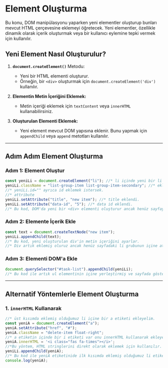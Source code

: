 # Element Oluşturma

Bu konu, DOM manipülasyonu yaparken yeni elementler oluşturup bunları mevcut HTML çerçevesine eklemeyi öğretecek. Yeni elementler, özellikle dinamik olarak içerik oluşturmak veya bir kullanıcı eylemine tepki vermek için kullanılır.

## Yeni Element Nasıl Oluşturulur?
1. **`document.createElement()`** Metodu:
   - Yeni bir HTML elementi oluşturur.
   - Örneğin, bir `<div>` oluşturmak için `document.createElement('div')` kullanılır.

2. **Elementin Metin İçeriğini Eklemek:**
   - Metin içeriği eklemek için `textContent` veya `innerHTML` kullanabilirsiniz.

3. **Oluşturulan Elementi Eklemek:**
   - Yeni element mevcut DOM yapısına eklenir. Bunu yapmak için `appendChild` veya `append` metotları kullanılır.

---

## Adım Adım Element Oluşturma

### Adım 1: Element Oluştur
```javascript
const yeniLi = document.createElement("li"); //* li içinde yeni bir li oluşturmak isteriz.
yeniLi.className = "list-group-item list-group-item-secondary"; //* eklenen li class eklemiş oluruz.
//* yeniLi.id="" ayrıca id eklemek istersek.
//* attribute
yeniLi.setAttribute("title", "new item"); //* title eklendi.
yeniLi.setAttribute("data-id", "5"); //* data id eklendi.
//* Bu kod, DOM'da yeni bir <div> elementi oluşturur ancak henüz sayfaya eklenmez.
```
### Adım 2: Elemente İçerik Ekle
```javascript
const text = document.createTextNode("new item");
yeniLi.appendChild(text);
//* Bu kod, yeni oluşturulan div'in metin içeriğini ayarlar.
//* Div artık eklemiş oluruz ancak henüz sayfadaki li grubunun içine atılmadığı için sayfada gözükmez.
```
### Adım 3: Elementi DOM'a Ekle
```javascript
document.querySelector("#task-list").appendChild(yeniLi);
//* Bu kod ile artık ul elementinin içine yerleştirmiş ve sayfada göstermiş oluyoruz.
```
---

## Alternatif Yöntemlerle Element Oluşturma

### 1. `innerHTML` Kullanarak
```javascript
//* üst kısımda eklemiş olduğumuz li içine bir a etiketi ekleyelim.
const yeniA = document.createElement("a"); 
yeniA.setAttribute("href", "#");
yeniA.className = "delete-item float-right";
//* a etiketin içinde bir i etiketi var onu innerHTML kullanarak ekleyelim.
yeniA.innerHTML = '<i class="fas fa-times"></i>';
//*Bu yöntem, HTML stringlerini direkt olarak eklemek için kullanılır.
yeniLi.appendChild(yeniA);
//* Bu kod ile yeniA etiketinide ilk kısımda eklemiş olduğumuz li etiketine bağlamış oluyoruz.
console.log(yeniA);
```




